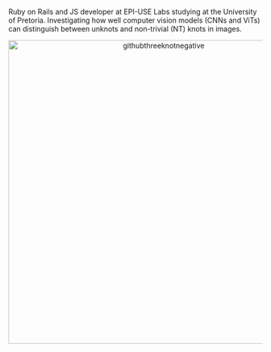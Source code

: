 Ruby on Rails and JS developer at EPI-USE Labs studying at the University of Pretoria. Investigating how well computer vision models (CNNs and ViTs) can distinguish between unknots and non-trivial (NT) knots in images.  

<div align="center">
  <img src="https://github.com/user-attachments/assets/5c8d3a7e-b3c1-477f-b5de-35dfd80f6d20" alt="githubthreeknotnegative" width="600"/>
</div>
